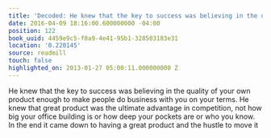 ```yaml
---
title: 'Decoded: He knew that the key to success was believing in the quality…'
date: 2016-04-09 18:16:00.600000000 -04:00
position: 122
book_uuid: 4459e9c5-f0a9-4e41-95b1-328503183e31
location: '0.220145'
source: readmill
touch: false
highlighted_on: 2013-01-27 05:00:11.000000000 Z
---
```


He knew that the key to success was believing in the quality of your own product enough to make people do business with you on your terms. He knew that great product was the ultimate advantage in competition, not how big your office building is or how deep your pockets are or who you know. In the end it came down to having a great product and the hustle to move it